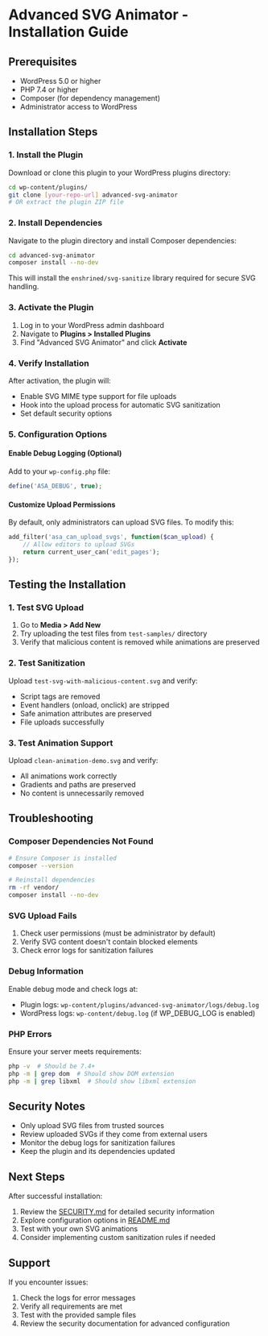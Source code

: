 # Advanced SVG Animator - Installation Guide

## Prerequisites

- WordPress 5.0 or higher
- PHP 7.4 or higher
- Composer (for dependency management)
- Administrator access to WordPress

## Installation Steps

### 1. Install the Plugin

Download or clone this plugin to your WordPress plugins directory:
```bash
cd wp-content/plugins/
git clone [your-repo-url] advanced-svg-animator
# OR extract the plugin ZIP file
```

### 2. Install Dependencies

Navigate to the plugin directory and install Composer dependencies:
```bash
cd advanced-svg-animator
composer install --no-dev
```

This will install the `enshrined/svg-sanitize` library required for secure SVG handling.

### 3. Activate the Plugin

1. Log in to your WordPress admin dashboard
2. Navigate to **Plugins > Installed Plugins**
3. Find "Advanced SVG Animator" and click **Activate**

### 4. Verify Installation

After activation, the plugin will:
- Enable SVG MIME type support for file uploads
- Hook into the upload process for automatic SVG sanitization
- Set default security options

### 5. Configuration Options

#### Enable Debug Logging (Optional)
Add to your `wp-config.php` file:
```php
define('ASA_DEBUG', true);
```

#### Customize Upload Permissions
By default, only administrators can upload SVG files. To modify this:
```php
add_filter('asa_can_upload_svgs', function($can_upload) {
    // Allow editors to upload SVGs
    return current_user_can('edit_pages');
});
```

## Testing the Installation

### 1. Test SVG Upload
1. Go to **Media > Add New**
2. Try uploading the test files from `test-samples/` directory
3. Verify that malicious content is removed while animations are preserved

### 2. Test Sanitization
Upload `test-svg-with-malicious-content.svg` and verify:
- Script tags are removed
- Event handlers (onload, onclick) are stripped
- Safe animation attributes are preserved
- File uploads successfully

### 3. Test Animation Support
Upload `clean-animation-demo.svg` and verify:
- All animations work correctly
- Gradients and paths are preserved
- No content is unnecessarily removed

## Troubleshooting

### Composer Dependencies Not Found
```bash
# Ensure Composer is installed
composer --version

# Reinstall dependencies
rm -rf vendor/
composer install --no-dev
```

### SVG Upload Fails
1. Check user permissions (must be administrator by default)
2. Verify SVG content doesn't contain blocked elements
3. Check error logs for sanitization failures

### Debug Information
Enable debug mode and check logs at:
- Plugin logs: `wp-content/plugins/advanced-svg-animator/logs/debug.log`
- WordPress logs: `wp-content/debug.log` (if WP_DEBUG_LOG is enabled)

### PHP Errors
Ensure your server meets requirements:
```bash
php -v  # Should be 7.4+
php -m | grep dom  # Should show DOM extension
php -m | grep libxml  # Should show libxml extension
```

## Security Notes

- Only upload SVG files from trusted sources
- Review uploaded SVGs if they come from external users
- Monitor the debug logs for sanitization failures
- Keep the plugin and its dependencies updated

## Next Steps

After successful installation:
1. Review the [SECURITY.md](SECURITY.md) for detailed security information
2. Explore configuration options in [README.md](README.md)
3. Test with your own SVG animations
4. Consider implementing custom sanitization rules if needed

## Support

If you encounter issues:
1. Check the logs for error messages
2. Verify all requirements are met
3. Test with the provided sample files
4. Review the security documentation for advanced configuration
